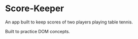 # Score-Keeper

An app built to keep scores of two players playing table tennis. 

Built to practice DOM concepts.
